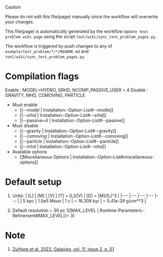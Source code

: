 > [!CAUTION]
> Please do not edit this file(page) manually since the workflow will overwrite your changes.
>
> This file(page) is automatically generated by the workflow `Update test problem wiki page` using the script `tool/wiki/sync_test_problem_pages.py`.
>
> The workflow is triggered by push changes to any of `example/test_problem/*/*/README.md` and `tool/wiki/sync_test_problem_pages.py`.


# Compilation flags
Enable  : MODEL=HYDRO, SRHD, NCOMP_PASSIVE_USER = 4
Disable : GRAVITY, MHD, COMOVING, PARTICLE
- Must enable
   - [[--model | Installation:-Option-List#--modle]]
   - [[--srhd | Installation:-Option-List#--srhd]]
   - [[--passive=4 | Installation:-Option-List#--passive]]
- Must disable
   - [[--gravity | Installation:-Option-List#--gravity]]
   - [[--comoving | Installation:-Option-List#--comoving]]
   - [[--particle | Installation:-Option-List#--particle]]
   - [[--mhd | Installation:-Option-List#--mhd]]
- Available options
   - [[Miscellaneous Options | Installation:-Option-List#miscellaneous-options]]


# Default setup
1. Units:
   | [L]   | [M]        | [V] | [T] = [L]/[V] | [D] = [M]/[L]^3    |
   |---    |---         |---  |---            |---                 |
   | 5 kpc | 1.0e5 Msun | 1 c | ~ 16.308 kyr  | ~ 5.41e-29 g/cm**3 |

2. Default resolution ~ 39 pc ([[MAX_LEVEL | Runtime-Parameters:-Refinement#MAX_LEVEL]]= 3)


# Note
1. [ZuHone et al. 2023, Galaxies, vol. 11, issue 2, p. 51](https://doi.org/10.3390/galaxies11020051)
